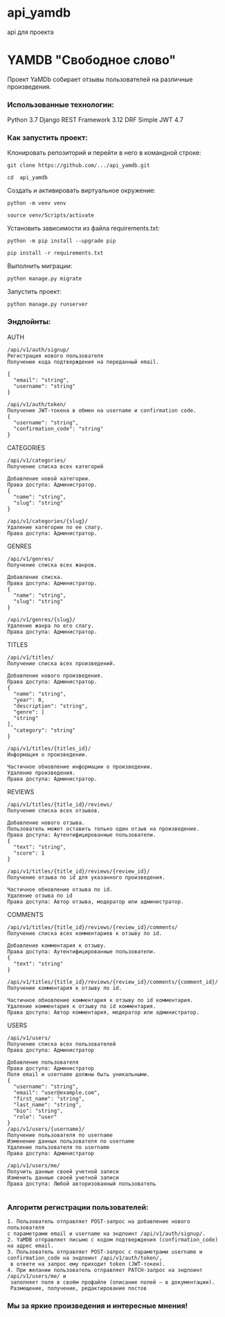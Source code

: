 # api_yamdb

api для проекта 
# YAMDB "Свободное слово"
 
Проект YaMDb собирает отзывы пользователей
на различные произведения.

### Использованные технологии:

Python 3.7
Django REST Framework 3.12
DRF Simple JWT 4.7

### Как запустить проект:

Клонировать репозиторий и перейти в него в командной строке:

```
git clone https://github.com/.../api_yamdb.git
```

```
cd  api_yamdb
```

Cоздать и активировать виртуальное окружение:

```
python -m venv venv
```

```
source venv/Scripts/activate
```

Установить зависимости из файла requirements.txt:

```
python -m pip install --upgrade pip
```

```
pip install -r requirements.txt
```

Выполнить миграции:

```
python manage.py migrate
```

Запустить проект:

```
python manage.py runserver

```
### Эндпойнты:

AUTH


```
/api/v1/auth/signup/
Регистрация нового пользователя
Получение кода подтверждения на переданный email.

{
  "email": "string",
  "username": "string"
}

/api/v1/auth/token/
Получение JWT-токена в обмен на username и confirmation code.
{
  "username": "string",
  "confirmation_code": "string"
}

```
CATEGORIES
```
/api/v1/categories/
Получение списка всех категорий

Добавление новой категории.
Права доступа: Администратор.
{
  "name": "string",
  "slug": "string"
}

/api/v1/categories/{slug}/
Удаление категории по ее слагу.
Права доступа: Администратор.

```
GENRES
```
/api/v1/genres/
Получение списка всех жанров.

Добавление списка.
Права доступа: Администратор.
{
  "name": "string",
  "slug": "string"
}

/api/v1/genres/{slug}/
Удаление жанра по его слагу.
Права доступа: Администратор.
```
TITLES
``````
/api/v1/titles/
Получение списка всех произведений.

Добавление нового произведения.
Права доступа: Администратор.
{
  "name": "string",
  "year": 0,
  "description": "string",
  "genre": [
  "string"
],
  "category": "string"
}

/api/v1/titles/{titles_id}/
Информация о произведении.

Частичное обновление информации о произведении.
Удаление произведения.
Права доступа: Администратор.

``````
REVIEWS

```
/api/v1/titles/{title_id}/reviews/
Получение списка всех отзывов.

Добавление нового отзыва.
Пользователь может оставить только один отзыв на произведение.
Права доступа: Аутентифицированные пользователи.
{
  "text": "string",
  "score": 1
}

/api/v1/titles/{title_id}/reviews/{review_id}/
Получение отзыва по id для указанного произведения.

Частичное обновление отзыва по id.
Удаление отзыва по id
Права доступа: Автор отзыва, модератор или администратор.
```
COMMENTS

```
/api/v1/titles/{title_id}/reviews/{review_id}/comments/
Получение списка всех комментариев к отзыву по id.

Добавление комментария к отзыву.
Права доступа: Аутентифицированные пользователи.
{
  "text": "string"
}

/api/v1/titles/{title_id}/reviews/{review_id}/comments/{comment_id}/
Получение комментария к отзыву по id.

Частичное обновление комментария к отзыву по id комментария.
Удаление комментария к отзыву по id комментария.
Права доступа: Автор комментария, модератор или администратор.
``````

USERS
```
/api/v1/users/
Получение списка всех пользователей
Права доступа: Администратор

Добавление пользователя
Права доступа: Администратор
Поля email и username должны быть уникальными.
{
  "username": "string",
  "email": "user@example.com",
  "first_name": "string",
  "last_name": "string",
  "bio": "string",
  "role": "user"
} 
/api/v1/users/{username}/
Получение пользователя по username
Изменение данных пользователя по username
Удаление пользователя по username
Права доступа: Администратор

/api/v1/users/me/
Получить данные своей учетной записи
Изменить данные своей учетной записи
Права доступа: Любой авторизованный пользователь
``````
```
```

### Алгоритм регистрации пользователей:
```
1. Пользователь отправляет POST-запрос на добавление нового пользователя 
с параметрами email и username на эндпоинт /api/v1/auth/signup/.
2. YaMDB отправляет письмо с кодом подтверждения (confirmation_code) на адрес email.
3. Пользователь отправляет POST-запрос с параметрами username и
confirmation_code на эндпоинт /api/v1/auth/token/,
 в ответе на запрос ему приходит token (JWT-токен).
4. При желании пользователь отправляет PATCH-запрос на эндпоинт /api/v1/users/me/ и
 заполняет поля в своём профайле (описание полей — в документации).
 Размещение, получение, редактирование постов
```


### Мы за яркие произведения и интересные мнения!